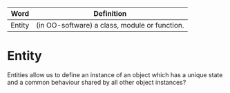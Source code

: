 | Word | Definition|
| ---- |----|
|Entity| (in OO-software) a class, module or function.|

# Entity
Entities allow us to define an instance of an object which has a unique state and a common behaviour shared by all other object instances?

